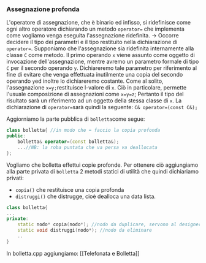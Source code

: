 ### Assegnazione profonda
L'operatore di assegnazione, che è binario ed infisso, si ridefinisce come ogni altro operatore dichiarando un metodo `operator=` che implementa come vogliamo venga eseguita l'assegnazione ridefinita. 
-> Occorre decidere il tipo dei parametri e il tipo restituito nella dichiarazione di `operator=`. 
Supponiamo che l'assegnazione sia ridefinita internamente alla classe `C` come metodo. Il primo operando `x` viene assunto come oggetto di invocazione dell'assegnazione, mentre avremo un parametro formale di tipo `C` per il secondo operando `y`. Dichiareremo tale parametro per riferimento al fine di evitare che venga effettuata inutilmente una copia del secondo operando `y`ed inoltre lo dichiareremo costante. Come al solito, l'assegnazione `x=y;`restituisce l-valore di `x`. Ciò in particolare, permette l'usuale composizione di assegnazioni come `x=y=z`; Pertanto il tipo del risultato sarà un riferimento ad un oggetto della stessa classe di `x`. La dichiarazione di `operator=`sarà quindi la seguente:
`C& operator=(const C&);`

Aggiorniamo la parte pubblica di `bolletta`come segue:
````C++
class bolletta{ //in modo che = faccio la copia profonda
public:
	bolletta& operator=(const bolletta&);
	...//NB: la roba puntata che va persa va deallocata
};
````
Vogliamo che bolletta effettui copie profonde. Per ottenere ciò aggiungiamo alla parte privata di `bolletta` 2 metodi statici di utilità che quindi dichiariamo privati:
- `copia()` che restituisce una copia profonda
- `distruggi()` che distrugge, cioè dealloca una data lista.
````C++
class bolletta{
...
private:
	static nodo* copia(nodo*); //nodo da duplicare, servono al designer di bolletta l'utente non deve accorgersene
	static void distruggi(nodo*); //nodo da eliminare
	..
}
````
In bolletta.cpp aggiungiamo:
[[Telefonata e Bolletta]]


